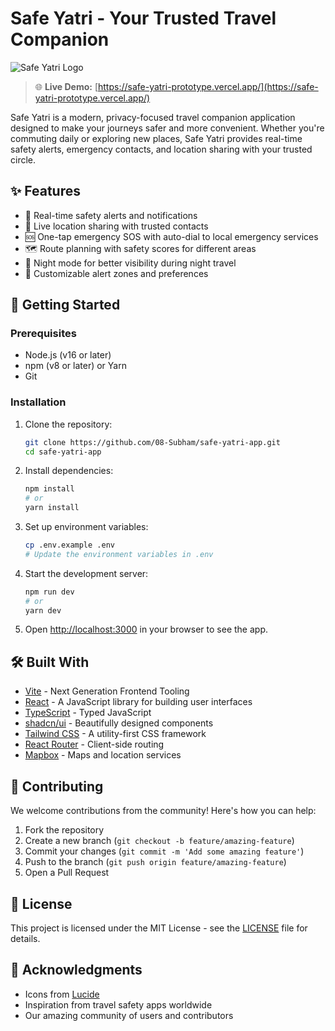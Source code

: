 # Safe Yatri - Your Trusted Travel Companion

![Safe Yatri Logo](https://via.placeholder.com/150x50?text=Safe+Yatri)

> 🌐 **Live Demo:** [https://safe-yatri-prototype.vercel.app/](https://safe-yatri-prototype.vercel.app/)

Safe Yatri is a modern, privacy-focused travel companion application designed to make your journeys safer and more convenient. Whether you're commuting daily or exploring new places, Safe Yatri provides real-time safety alerts, emergency contacts, and location sharing with your trusted circle.

## ✨ Features

- 🚨 Real-time safety alerts and notifications
- 📍 Live location sharing with trusted contacts
- 🆘 One-tap emergency SOS with auto-dial to local emergency services
- 🗺️ Route planning with safety scores for different areas
- 🌙 Night mode for better visibility during night travel
- 🔔 Customizable alert zones and preferences

## 🚀 Getting Started

### Prerequisites

- Node.js (v16 or later)
- npm (v8 or later) or Yarn
- Git

### Installation

1. Clone the repository:
   ```bash
   git clone https://github.com/08-Subham/safe-yatri-app.git
   cd safe-yatri-app
   ```

2. Install dependencies:
   ```bash
   npm install
   # or
   yarn install
   ```

3. Set up environment variables:
   ```bash
   cp .env.example .env
   # Update the environment variables in .env
   ```

4. Start the development server:
   ```bash
   npm run dev
   # or
   yarn dev
   ```

5. Open [http://localhost:3000](http://localhost:3000) in your browser to see the app.

## 🛠️ Built With

- [Vite](https://vitejs.dev/) - Next Generation Frontend Tooling
- [React](https://reactjs.org/) - A JavaScript library for building user interfaces
- [TypeScript](https://www.typescriptlang.org/) - Typed JavaScript
- [shadcn/ui](https://ui.shadcn.com/) - Beautifully designed components
- [Tailwind CSS](https://tailwindcss.com/) - A utility-first CSS framework
- [React Router](https://reactrouter.com/) - Client-side routing
- [Mapbox](https://www.mapbox.com/) - Maps and location services

## 🤝 Contributing

We welcome contributions from the community! Here's how you can help:

1. Fork the repository
2. Create a new branch (`git checkout -b feature/amazing-feature`)
3. Commit your changes (`git commit -m 'Add some amazing feature'`)
4. Push to the branch (`git push origin feature/amazing-feature`)
5. Open a Pull Request

## 📄 License

This project is licensed under the MIT License - see the [LICENSE](LICENSE) file for details.



## 🙏 Acknowledgments

- Icons from [Lucide](https://lucide.dev/)
- Inspiration from travel safety apps worldwide
- Our amazing community of users and contributors
